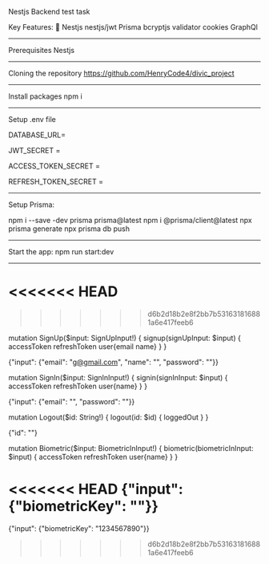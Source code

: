 Nestjs Backend test task

Key Features:
🔐 Nestjs
nestjs/jwt
Prisma
bcryptjs
validator
cookies
GraphQl

---------------------------------------------------------------------------------

Prerequisites
Nestjs

--------------------------------------------------------------------------------

Cloning the repository
https://github.com/HenryCode4/divic_project

---------------------------------------------------------------------------------

Install packages
npm i

---------------------------------------------------------------------------------

Setup .env file

DATABASE_URL=

JWT_SECRET = 

ACCESS_TOKEN_SECRET = 

REFRESH_TOKEN_SECRET = 


----------------------------------------------------------------------------------

Setup Prisma:

npm i --save -dev prisma prisma@latest
npm i @prisma/client@latest
npx prisma generate
npx prisma db push

----------------------------------------------------------------------------------

Start the app:
npm run start:dev

----------------------------------------------------------------------------------

<<<<<<< HEAD
=======

>>>>>>> d6b2d18b2e8f2bb7b531631816881a6e417feeb6
<!-- Graphql collections -->

<!-- sign up mutations -->
mutation SignUp($input: SignUpInput!) {
  signup(signUpInput: $input) {
    accessToken
    refreshToken
    user{email name}
  }
}
<!-- query variables -->
{"input": {"email": "g@gmail.com",
  "name": "",
  "password": ""}}


<!-- sign up mutations -->
mutation SignIn($input: SignInInput!) {
  signin(signInInput: $input) {
    accessToken
    refreshToken
    user{name}
  }
}

<!-- query variables -->
{"input": {"email": "",
  "password": ""}}



<!-- logout mutation -->
mutation Logout($id: String!) {
  logout(id: $id) {
    loggedOut
  }
}

<!-- query variables -->
{"id": ""}




<!-- biometricKey mutation -->
mutation Biometric($input: BiometricInInput!) {
  biometric(biometricInInput: $input) {
    accessToken
    refreshToken
    user{name}
  }
}


<!-- query variables -->
<<<<<<< HEAD
{"input": {"biometricKey": ""}}
=======
{"input": {"biometricKey": "1234567890"}}
>>>>>>> d6b2d18b2e8f2bb7b531631816881a6e417feeb6
